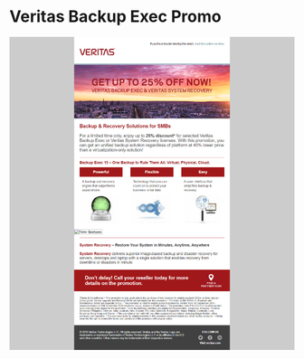# Veritas Backup Exec Promo

![alt tag](https://github.com/gbjack/Veritas-Backup-Exec-Promo/blob/master/images/preview.png)
